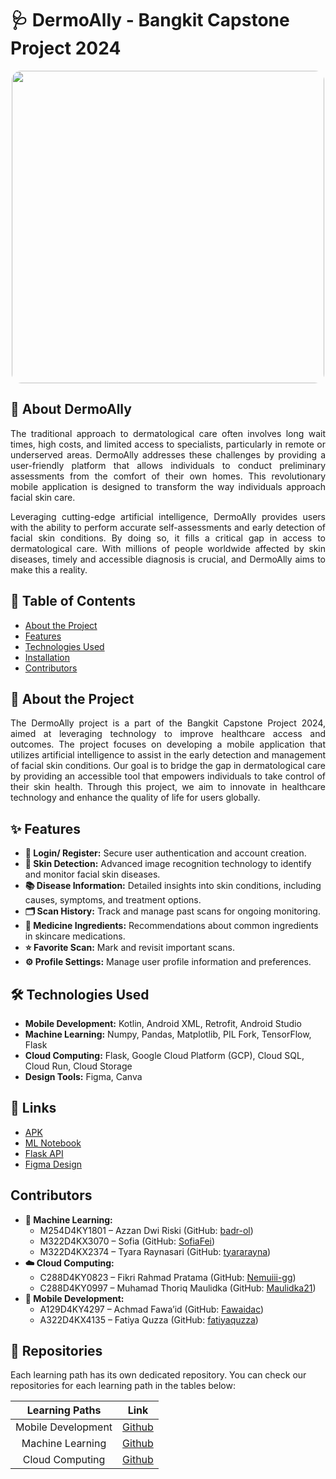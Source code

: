 <h1 align="left">🩺 DermoAlly - Bangkit Capstone Project 2024</h1>

<div align="center">
  <img height="500" src="http://dermoally.wuaze.com/logo.jpg" style="border-radius: 15px;" />
</div>

<h2 align="left">📖 About DermoAlly</h2>
<p align="justify">
    The traditional approach to dermatological care often involves long wait times, high costs, and limited access to specialists, particularly in remote or underserved areas. DermoAlly addresses these challenges by providing a user-friendly platform that allows individuals to conduct preliminary assessments from the comfort of their own homes. This revolutionary mobile application is designed to transform the way individuals approach facial skin care.
</p>

<p align="justify">
    Leveraging cutting-edge artificial intelligence, DermoAlly provides users with the ability to perform accurate self-assessments and early detection of facial skin conditions. By doing so, it fills a critical gap in access to dermatological care. With millions of people worldwide affected by skin diseases, timely and accessible diagnosis is crucial, and DermoAlly aims to make this a reality.
</p>

<h2 align="left">📑 Table of Contents</h2>
<ul>
  <li><a href="#about-dermoally">About the Project</a></li>
  <li><a href="#features">Features</a></li>
  <li><a href="#technologies-used">Technologies Used</a></li>
  <li><a href="#installation">Installation</a></li>
  <li><a href="#contributors">Contributors</a></li>
</ul>

<h2 id="about-the-project" align="left">📝 About the Project</h2>
<p align="justify">
    The DermoAlly project is a part of the Bangkit Capstone Project 2024, aimed at leveraging technology to improve healthcare access and outcomes. The project focuses on developing a mobile application that utilizes artificial intelligence to assist in the early detection and management of facial skin conditions. Our goal is to bridge the gap in dermatological care by providing an accessible tool that empowers individuals to take control of their skin health. Through this project, we aim to innovate in healthcare technology and enhance the quality of life for users globally.
</p>

<h2 id="features" align="left">✨ Features</h2>
<ul>
  <li><b>🔑 Login/ Register:</b> Secure user authentication and account creation.</li>
  <li><b>📸 Skin Detection:</b> Advanced image recognition technology to identify and monitor facial skin diseases.</li>
  <li><b>📚 Disease Information:</b> Detailed insights into skin conditions, including causes, symptoms, and treatment options.</li>
  <li><b>🗂️ Scan History:</b> Track and manage past scans for ongoing monitoring.</li>
  <li><b>💊 Medicine Ingredients:</b> Recommendations about common ingredients in skincare medications.</li>
  <li><b>⭐ Favorite Scan:</b> Mark and revisit important scans.</li>
  <li><b>⚙️ Profile Settings:</b> Manage user profile information and preferences.</li>
</ul>

<h2 id="technologies-used" align="left">🛠️ Technologies Used</h2>
<ul>
  <li><b>Mobile Development:</b> Kotlin, Android XML, Retrofit, Android Studio</li>
  <li><b>Machine Learning:</b> Numpy, Pandas, Matplotlib, PIL Fork, TensorFlow, Flask</li>
  <li><b>Cloud Computing:</b> Flask, Google Cloud Platform (GCP), Cloud SQL, Cloud Run, Cloud Storage</li>
  <li><b>Design Tools:</b> Figma, Canva</li>
</ul>


<!-- <h2 id="installation" align="left">Installation</h2>
<ol>
  <li><i>Clone this repository</i>:
    <pre><code>git clone https://github.com/Dermoally/Dermoally-apps.git</code></pre>
  </li>
</ol>-->


<!-- USAGE EXAMPLES -->
## 🔗 Links
* [APK](https://drive.google.com/file/d/1manI-5bdCqvGcbGSM2Wq-JSQ2zPXI0Wj/view?usp=sharing) 
* [ML Notebook](https://github.com/Dermoally/Dermoally-model/blob/azzan/dermoally-modelv6.ipynb)
* [Flask API](https://dermoally-vvergznbcq-et.a.run.app/)
* [Figma Design](https://www.figma.com/proto/hpASCH3kwXqzXHU75qf3rP/DermoAlly?page-id=171%3A105&node-id=171-108&viewport=-5123%2C-1909%2C1.21&t=VA1lqbHUCDsyIyBv-1&scaling=scale-down&starting-point-node-id=382%3A69&content-scaling=fixed)

<h2 id="contributors" align="left">Contributors</h2>
<ul>
  <li><b>🧠 Machine Learning:</b>
    <ul>
      <li>M254D4KY1801 – Azzan Dwi Riski (GitHub: <a href="https://github.com/badr-ol">badr-ol</a>)</li>
      <li>M322D4KX3070 – Sofia (GitHub: <a href="https://github.com/SofiaFei">SofiaFei</a>)</li>
      <li>M322D4KX2374 – Tyara Raynasari (GitHub: <a href="https://github.com/tyararayna">tyararayna</a>)</li>
    </ul>
  </li>
  <li><b>☁️ Cloud Computing:</b>
    <ul>
      <li>C288D4KY0823 – Fikri Rahmad Pratama (GitHub: <a href="https://github.com/Nemuiii-gg">Nemuiii-gg</a>)</li>
      <li>C288D4KY0997 – Muhamad Thoriq Maulidka (GitHub: <a href="https://github.com/Maulidka21">Maulidka21</a>)</li>
    </ul>
  </li>
  <li><b>📱 Mobile Development:</b>
    <ul>
      <li>A129D4KY4297 – Achmad Fawa’id (GitHub: <a href="https://github.com/Fawaidac">Fawaidac</a>)</li>
      <li>A322D4KX4135 – Fatiya Quzza (GitHub: <a href="https://github.com/fatiyaquzza">fatiyaquzza</a>)</li>
    </ul>
  </li>
</ul>

## 📁 Repositories
Each learning path has its own dedicated repository. You can check our repositories for each learning path in the tables below:

|   Learning Paths   |                               Link                                |
| :----------------: | :---------------------------------------------------------------: |
| Mobile Development | [Github](https://github.com/Dermoally/Dermoally-apps)             |
|  Machine Learning  | [Github](https://github.com/Dermoally/Dermoally-model)            |
|   Cloud Computing  | [Github](https://github.com/Dermoally/Dermoally-backend)          |

